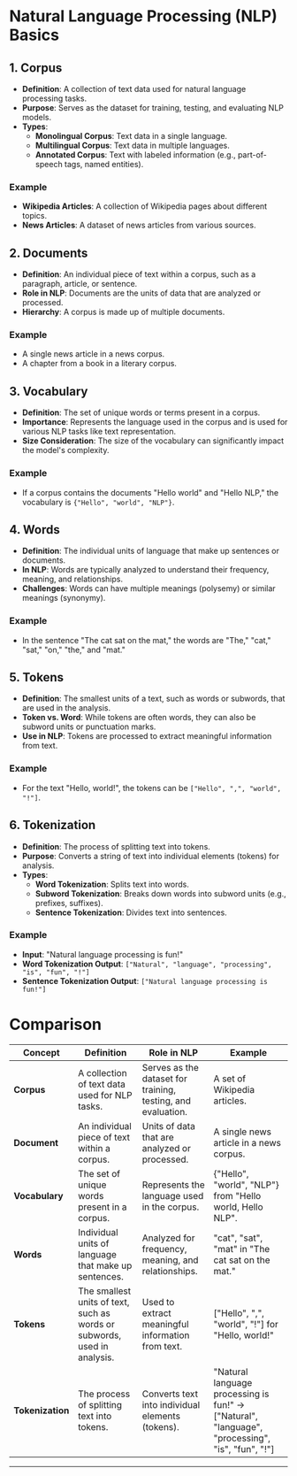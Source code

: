 
# Natural Language Processing (NLP) Basics

## 1. Corpus
- **Definition**: A collection of text data used for natural language processing tasks.
- **Purpose**: Serves as the dataset for training, testing, and evaluating NLP models.
- **Types**:
  - **Monolingual Corpus**: Text data in a single language.
  - **Multilingual Corpus**: Text data in multiple languages.
  - **Annotated Corpus**: Text with labeled information (e.g., part-of-speech tags, named entities).

### Example
- **Wikipedia Articles**: A collection of Wikipedia pages about different topics.
- **News Articles**: A dataset of news articles from various sources.

## 2. Documents
- **Definition**: An individual piece of text within a corpus, such as a paragraph, article, or sentence.
- **Role in NLP**: Documents are the units of data that are analyzed or processed.
- **Hierarchy**: A corpus is made up of multiple documents.

### Example
- A single news article in a news corpus.
- A chapter from a book in a literary corpus.

## 3. Vocabulary
- **Definition**: The set of unique words or terms present in a corpus.
- **Importance**: Represents the language used in the corpus and is used for various NLP tasks like text representation.
- **Size Consideration**: The size of the vocabulary can significantly impact the model's complexity.

### Example
- If a corpus contains the documents "Hello world" and "Hello NLP," the vocabulary is `{"Hello", "world", "NLP"}`.

## 4. Words
- **Definition**: The individual units of language that make up sentences or documents.
- **In NLP**: Words are typically analyzed to understand their frequency, meaning, and relationships.
- **Challenges**: Words can have multiple meanings (polysemy) or similar meanings (synonymy).

### Example
- In the sentence "The cat sat on the mat," the words are "The," "cat," "sat," "on," "the," and "mat."

## 5. Tokens
- **Definition**: The smallest units of a text, such as words or subwords, that are used in the analysis.
- **Token vs. Word**: While tokens are often words, they can also be subword units or punctuation marks.
- **Use in NLP**: Tokens are processed to extract meaningful information from text.

### Example
- For the text "Hello, world!", the tokens can be `["Hello", ",", "world", "!"]`.

## 6. Tokenization
- **Definition**: The process of splitting text into tokens.
- **Purpose**: Converts a string of text into individual elements (tokens) for analysis.
- **Types**:
  - **Word Tokenization**: Splits text into words.
  - **Subword Tokenization**: Breaks down words into subword units (e.g., prefixes, suffixes).
  - **Sentence Tokenization**: Divides text into sentences.

### Example
- **Input**: "Natural language processing is fun!"
- **Word Tokenization Output**: `["Natural", "language", "processing", "is", "fun", "!"]`
- **Sentence Tokenization Output**: `["Natural language processing is fun!"]`

# Comparison  

| **Concept**          | **Definition**                                                                 | **Role in NLP**                                           | **Example**                                           |
|----------------------|-------------------------------------------------------------------------------|----------------------------------------------------------|------------------------------------------------------|
| **Corpus**           | A collection of text data used for NLP tasks.                                 | Serves as the dataset for training, testing, and evaluation. | A set of Wikipedia articles.                          |
| **Document**         | An individual piece of text within a corpus.                                  | Units of data that are analyzed or processed.             | A single news article in a news corpus.               |
| **Vocabulary**       | The set of unique words present in a corpus.                                  | Represents the language used in the corpus.               | {"Hello", "world", "NLP"} from "Hello world, Hello NLP". |
| **Words**            | Individual units of language that make up sentences.                          | Analyzed for frequency, meaning, and relationships.       | "cat", "sat", "mat" in "The cat sat on the mat."      |
| **Tokens**           | The smallest units of text, such as words or subwords, used in analysis.      | Used to extract meaningful information from text.         | ["Hello", ",", "world", "!"] for "Hello, world!"      |
| **Tokenization**     | The process of splitting text into tokens.                                    | Converts text into individual elements (tokens).          | "Natural language processing is fun!" → ["Natural", "language", "processing", "is", "fun", "!"] |
---

